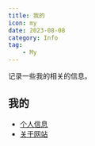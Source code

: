 ```yaml
---
title: 我的
icon: my
date: 2023-08-08
category: Info
tag:
    - My
---
```


记录一些我的相关的信息。

<!-- more -->

## 我的

- [个人信息](./personal_info.md)
- [关于网站](./site.md)
